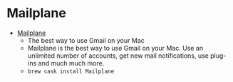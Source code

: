 # Mailplane
- [Mailplane](https://mailplaneapp.com/)
  -  The best way to use Gmail on your Mac  
  - Mailplane is the best way to use Gmail on your Mac. Use an unlimited number of accounts, get new mail notifications, use plug-ins and much much more.
  - `brew cask install Mailplane`
